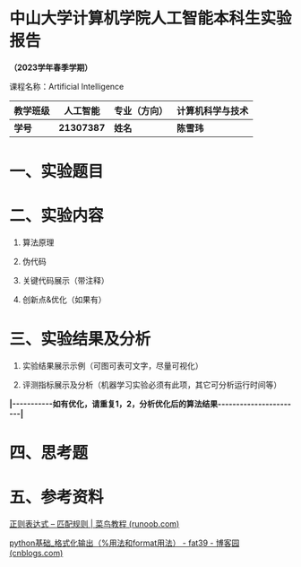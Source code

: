 # 中山大学计算机学院人工智能本科生实验报告

**（2023学年春季学期）**

课程名称：Artificial Intelligence

| 教学班级   | 人工智能         | 专业（方向） | 计算机科学与技术 |
| ------ | ------------ | ------ | -------- |
| **学号** | **21307387** | **姓名** | **陈雪玮**  |

# 一、实验题目

# 二、实验内容

1. 算法原理

2. 伪代码

3. 关键代码展示（带注释）

4. 创新点&优化（如果有）

# 三、实验结果及分析

1. 实验结果展示示例（可图可表可文字，尽量可视化）

2. 评测指标展示及分析（机器学习实验必须有此项，其它可分析运行时间等）

**|-----------如有优化，请重复1，2，分析优化后的算法结果-----------------------|**

# 四、思考题

# 五、参考资料

[正则表达式 – 匹配规则 | 菜鸟教程 (runoob.com)](https://www.runoob.com/regexp/regexp-rule.html)

[python基础_格式化输出（%用法和format用法） - fat39 - 博客园 (cnblogs.com)](https://www.cnblogs.com/fat39/p/7159881.html)
